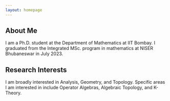 ```yaml
---
layout: homepage
---
```


## About Me

I am a Ph.D. student at the Department of Mathematics at IIT Bombay. I graduated from the Integrated MSc. program in mathematics at NISER Bhubaneswar in July 2023.
## Research Interests

I am broadly interested in Analysis, Geometry, and Topology. Specific areas I am interested in include Operator Algebras, Algebraic Topology, and K-Theory. 



